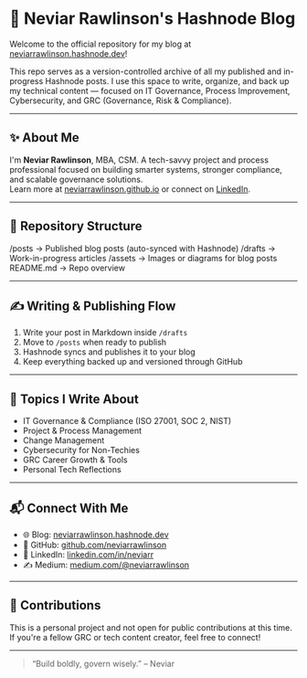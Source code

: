 # 📝 Neviar Rawlinson's Hashnode Blog

Welcome to the official repository for my blog at [neviarrawlinson.hashnode.dev](https://neviarrawlinson.hashnode.dev)!

This repo serves as a version-controlled archive of all my published and in-progress Hashnode posts. I use this space to write, organize, and back up my technical content — focused on IT Governance, Process Improvement, Cybersecurity, and GRC (Governance, Risk & Compliance).

---

## ✨ About Me

I'm **Neviar Rawlinson**, MBA, CSM. A tech-savvy project and process professional focused on building smarter systems, stronger compliance, and scalable governance solutions.  
Learn more at [neviarrawlinson.github.io](https://neviarrawlinson.github.io) or connect on [LinkedIn](https://www.linkedin.com/in/neviarr/).

---

## 📁 Repository Structure

/posts → Published blog posts (auto-synced with Hashnode)
/drafts → Work-in-progress articles
/assets → Images or diagrams for blog posts
README.md → Repo overview


---

## ✍️ Writing & Publishing Flow

1. Write your post in Markdown inside `/drafts`
2. Move to `/posts` when ready to publish
3. Hashnode syncs and publishes it to your blog
4. Keep everything backed up and versioned through GitHub

---

## 🚀 Topics I Write About

- IT Governance & Compliance (ISO 27001, SOC 2, NIST)
- Project & Process Management
- Change Management
- Cybersecurity for Non-Techies
- GRC Career Growth & Tools
- Personal Tech Reflections

---

## 📬 Connect With Me

- 🌐 Blog: [neviarrawlinson.hashnode.dev](https://neviarrawlinson.hashnode.dev)  
- 🧠 GitHub: [github.com/neviarrawlinson](https://github.com/neviarrawlinson)  
- 💼 LinkedIn: [linkedin.com/in/neviarr](https://www.linkedin.com/in/neviarr/)  
- ✍️ Medium: [medium.com/@neviarrawlinson](https://medium.com/@neviarrawlinson)

---

## 🤝 Contributions

This is a personal project and not open for public contributions at this time. If you're a fellow GRC or tech content creator, feel free to connect!

---

> “Build boldly, govern wisely.” – Neviar
